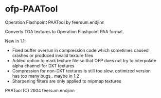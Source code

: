 # ofp-PAATool

Operation Flashpoint PAATool by feersum.endjinn

Converts TGA textures to Operation Flashpoint PAA format.

New in 1.1:
- Fixed buffer overrun in compression code which sometimes caused crashes or produced invalid texture files
- Added option to mark texture file so that OFP does not try to interpolate alpha channel for DXT textures
- Compression for non-DXT textures is still too slow, optimized version has too many bugs.. maybe in 1.2
- Sharpening filters are only applied to mipmap textures

PAATool (C) 2004 feersum.endjinn
